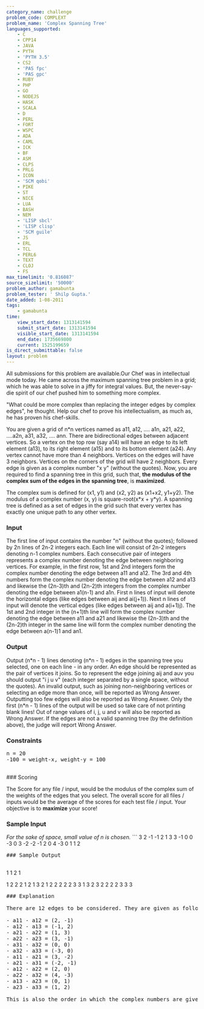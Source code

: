 ```yaml
---
category_name: challenge
problem_code: COMPLEXT
problem_name: 'Complex Spanning Tree'
languages_supported:
    - C
    - CPP14
    - JAVA
    - PYTH
    - 'PYTH 3.5'
    - CS2
    - 'PAS fpc'
    - 'PAS gpc'
    - RUBY
    - PHP
    - GO
    - NODEJS
    - HASK
    - SCALA
    - D
    - PERL
    - FORT
    - WSPC
    - ADA
    - CAML
    - ICK
    - BF
    - ASM
    - CLPS
    - PRLG
    - ICON
    - 'SCM qobi'
    - PIKE
    - ST
    - NICE
    - LUA
    - BASH
    - NEM
    - 'LISP sbcl'
    - 'LISP clisp'
    - 'SCM guile'
    - JS
    - ERL
    - TCL
    - PERL6
    - TEXT
    - CLOJ
    - FS
max_timelimit: '0.816087'
source_sizelimit: '50000'
problem_author: gamabunta
problem_tester: ' Shilp Gupta.'
date_added: 1-08-2011
tags:
    - gamabunta
time:
    view_start_date: 1313141594
    submit_start_date: 1313141594
    visible_start_date: 1313141594
    end_date: 1735669800
    current: 1525199659
is_direct_submittable: false
layout: problem
---
```

All submissions for this problem are available.Our Chef was in intellectual mode today. He came across the maximum spanning tree problem in a grid; which he was able to solve in a jiffy for integral values. But, the never-say-die spirit of our chef pushed him to something more complex.

"What could be more complex than replacing the integer edges by complex edges", he thought. Help our chef to prove his intellectualism, as much as, he has proven his chef-skills.

You are given a grid of n\*n vertices named as a11, a12, .... a1n, a21, a22, ....a2n, a31, a32, .... ann. There are bidirectional edges between adjacent vertices. So a vertex on the top row (say a14) will have an edge to its left element (a13), to its right element (a15) and to its bottom element (a24). Any vertex cannot have more than 4 neighbors. Vertices on the edges will have 3 neighbors. Vertices on the corners of the grid will have 2 neighbors. Every edge is given as a complex number "x y" (without the quotes). Now, you are required to find a spanning tree in this grid, such that, **the modulus of the complex sum of the edges in the spanning tree**, is **maximized**.

The complex sum is defined for (x1, y1) and (x2, y2) as (x1+x2, y1+y2). The modulus of a complex number (x, y) is square-root(x\*x + y\*y). A spanning tree is defined as a set of edges in the grid such that every vertex has exactly one unique path to any other vertex.

### Input

The first line of input contains the number "n" (without the quotes); followed by 2n lines of 2n-2 integers each. Each line will consist of 2n-2 integers denoting n-1 complex numbers. Each consecutive pair of integers represents a complex number denoting the edge between neighboring vertices. For example, in the first row, 1st and 2nd integers form the complex number denoting the edge between a11 and a12. The 3rd and 4th numbers form the complex number denoting the edge between a12 and a13 and likewise the (2n-3)th and (2n-2)th integers from the complex number denoting the edge between a1(n-1) and a1n. First n lines of input will denote the horizontal edges (like edges between aij and ai(j+1)). Next n lines of input will denote the vertical edges (like edges between aij and a(i+1)j). The 1st and 2nd integer in the (n+1)th line will form the complex number denoting the edge between a11 and a21 and likewise the (2n-3)th and the (2n-2)th integer in the same line will form the complex number denoting the edge between a(n-1)1 and an1.

### Output

Output (n\*n - 1) lines denoting (n\*n - 1) edges in the spanning tree you selected, one on each line - in any order. An edge should be represented as the pair of vertices it joins. So to represent the edge joining aij and auv you should output "i j u v" (each integer separated by a single space, without the quotes). An invalid output, such as joining non-neighboring vertices or selecting an edge more than once, will be reported as Wrong Answer. Outputting too few edges will also be reported as Wrong Answer. Only the first (n\*n - 1) lines of the output will be used so take care of not printing blank lines! Out of range values of i, j, u and v will also be reported as Wrong Answer. If the edges are not a valid spanning tree (by the definition above), the judge will report Wrong Answer.

### Constraints

<pre>n = 20
-100 = weight-x, weight-y = 100

</pre>### Scoring

The Score for any file / input, would be the modulus of the complex sum of the weights of the edges that you select. The overall score for all files / inputs would be the average of the scores for each test file / input. Your objective is to **maximize** your score!

### Sample Input

_For the sake of space, small value of n is chosen._ ```
3
2 -1 -1 2
1 3 3 -1
0 0 -3 0
3 -2 -2 -1
2 0 4 -3
0 1 1 2

<pre>### Sample Output

</pre>1 1 2 1
1 2 2 2
1 2 1 3
2 1 2 2
2 2 2 3
3 1 3 2
3 2 2 2
2 3 3 3

<pre>### Explanation

There are 12 edges to be considered. They are given as follows:

- a11 - a12 = (2, -1)
- a12 - a13 = (-1, 2)
- a21 - a22 = (1, 3)
- a22 - a23 = (3, -1)
- a31 - a32 = (0, 0)
- a32 - a33 = (-3, 0)
- a11 - a21 = (3, -2)
- a21 - a31 = (-2, -1)
- a12 - a22 = (2, 0)
- a22 - a32 = (4, -3)
- a13 - a23 = (0, 1)
- a23 - a33 = (1, 2)

This is also the order in which the complex numbers are given in the input. The score of the given output is sqrt((3+2-1+1+3+0+4+1)^2 + (-2+0+2+3-1+0-3+2)^2) = 13.038405. There may of course be better possible score!
